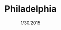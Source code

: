 ---
title: Philadelphia
link: http://philly.gopilot.org
occurs: January 30-31, 2015
date: 1/30/2015
image: philly.jpg
order: 3
---